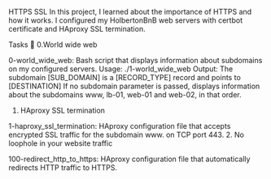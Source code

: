 HTTPS SSL
In this project, I learned about the importance of HTTPS and how it works. I configured my HolbertonBnB web servers with certbot certificate and HAproxy SSL termination.

Tasks 📃
0.World wide web

0-world_wide_web: Bash script that displays information about subdomains on my configured servers.
Usage: ./1-world_wide_web <domain> <subdomain>
Output: The subdomain [SUB_DOMAIN] is a [RECORD_TYPE] record and points to [DESTINATION]
If no subdomain parameter is passed, displays information about the subdomains www, lb-01, web-01 and web-02, in that order.
1. HAproxy SSL termination

1-haproxy_ssl_termination: HAproxy configuration file that accepts encrypted SSL traffic for the subdomain www. on TCP port 443.
2. No loophole in your website traffic

100-redirect_http_to_https: HAproxy configuration file that automatically redirects HTTP traffic to HTTPS.
